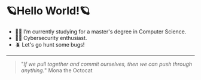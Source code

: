 # 🪐Hello World!🪐

- 👨‍💻 I’m currently studying for a master's degree in Computer Science.
- 🕵️‍♂️ Cybersecurity enthusiast.
- 🪲 Let's go hunt some bugs!

---
> "*If we pull together and commit ourselves, then we can push through anything.*" Mona the Octocat
